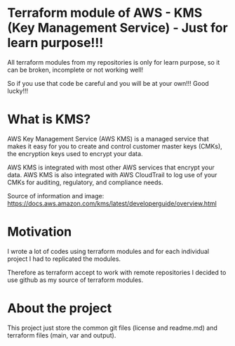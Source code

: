 # Terraform module of  AWS - KMS (Key Management Service) - Just for learn purpose!!! 

All terraform modules from my repositories is only for learn purpose, so it can be broken, incomplete or not working well!

So if you use that code be careful and you will be at your own!!! Good lucky!!!

# What is KMS?
AWS Key Management Service (AWS KMS) is a managed service that makes it easy for you to create and control customer master keys (CMKs), the encryption keys used to encrypt your data.

AWS KMS is integrated with most other AWS services that encrypt your data. AWS KMS is also integrated with AWS CloudTrail to log use of your CMKs for auditing, regulatory, and compliance needs.

Source of information and image: https://docs.aws.amazon.com/kms/latest/developerguide/overview.html

# Motivation
I wrote a lot of codes using terraform modules and for each individual project I had to replicated the modules.

Therefore as terraform accept to work with remote repositories I decided to use github as my source of terraform modules.

# About the project
This project just store the common git files (license and readme.md) and terraform files (main, var and output).